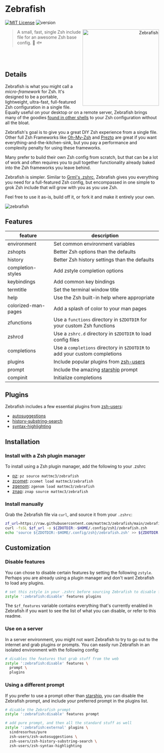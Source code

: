 # Zebrafish

[![MIT License](https://img.shields.io/badge/license-MIT-007EC7.svg)](/LICENSE)
![version](https://img.shields.io/badge/version-v0.6.2-orange)

<a title="Azul [Copyrighted free use], via Wikimedia Commons"
   href="https://commons.wikimedia.org/wiki/File:Zebrafisch.jpg"
   align="right">
<img align="right"
     width="250"
     alt="Zebrafish"
     src="https://upload.wikimedia.org/wikipedia/commons/thumb/a/ac/Zebrafisch.jpg/512px-Zebrafisch.jpg">
</a>

> A small, fast, single Zsh include file for an awesome Zsh base config. :zebra: :fish:

<br>
<br>

## Details

Zebrafish is what you might call a _micro-framework_ for Zsh. It's designed to be a
portable, lightweight, ultra-fast, full-featured Zsh configuration in a single file.
Equally useful on your desktop or on a remote server, Zebrafish brings many of the
goodies [found in other shells][fish] to your Zsh configuration without all the bloat.

Zebrafish's goal is to give you a great DIY Zsh experience from a single file. Other
full Zsh Frameworks like [Oh-My-Zsh][ohmyzsh] and [Prezto][prezto] are great if
you want everything-and-the-kitchen-sink, but you pay a performance and complexity
penalty for using these frameworks.

Many prefer to build their own Zsh config from scratch, but that can be a lot of work
and often requires you to pull together functionality already baked into the Zsh
frameworks you leave behind.

Zebrafish is simpler. Similar to [Grml's .zshrc][grml-zshrc], Zebrafish gives you
everything you need for a full-featured Zsh config, but encompassed in one simple to
grok Zsh include that will grow with you as you use Zsh.

Feel free to use it as-is, build off it, or fork it and make it entirely your own.

![zebrafish](https://raw.githubusercontent.com/mattmc3/zebrafish/resources/img/zebrafish.png)

## Features

| feature             | description                                                                |
| ------------------- | -------------------------------------------------------------------------- |
| environment         | Set common environment variables                                           |
| zshopts             | Better Zsh options than the defaults                                       |
| history             | Better Zsh history settings than the defaults                              |
| completion-styles   | Add zstyle completion options                                              |
| keybindings         | Add common key bindings                                                    |
| termtitle           | Set the terminal window title                                              |
| help                | Use the Zsh built-in help where appropriate                                |
| colorized-man-pages | Add a splash of color to your man pages                                    |
| zfunctions          | Use a `functions` directory in `$ZDOTDIR` for your custom Zsh functions    |
| zshrcd              | Use a `zshrc.d` directory in `$ZDOTDIR` to load config files               |
| completions         | Use a `completions` directory in `$ZDOTDIR` to add your custom completions |
| plugins             | Include popular plugins from [zsh-users]                                   |
| prompt              | Include the amazing [starship] prompt                                      |
| compinit            | Initialize completions                                                     |

## Plugins

Zebrafish includes a few essential plugins from [zsh-users]:
- [autosuggestions](https://github.com/zsh-users/zsh-autosuggestions)
- [history-substring-search](https://github.com/zsh-users/zsh-history-substring-search)
- [syntax-highlighting](https://github.com/zsh-users/zsh-syntax-highlighting)

## Installation

### Install with a Zsh plugin manager

To install using a Zsh plugin manager, add the following to your .zshrc

- [pz]: `pz source mattmc3/zebrafish`
- [zcomet]: `zcomet load mattmc3/zebrafish`
- [zgenom]: `zgenom load mattmc3/zebrafish`
- [znap]: `znap source mattmc3/zebrafish`

### Install manually

Grab the Zebrafish file via `curl`, and source it from your `.zshrc`:

```zsh
zf_url=https://raw.githubusercontent.com/mattmc3/zebrafish/main/zebrafish.zsh
curl -fsSL $zf_url -o ${ZDOTDIR:-$HOME/.config/zsh}/zebrafish.zsh
echo 'source ${ZDOTDIR:-$HOME/.config/zsh}/zebrafish.zsh' >> ${ZDOTDIR:-~}/.zshrc
```

## Customization

### Disable features

You can chose to disable certain features by setting the following `zstyle`. Perhaps
you are already using a plugin manager and don't want Zebrafish to load any plugins.

```zsh
# set this zstyle in your .zshrc before sourcing Zebrafish to disable features
zstyle ':zebrafish:disable' features plugins
```

The `$zf_features` variable contains everything that's currently enabled in Zebrafish
if you want to see the list of what you can disable, or refer to this readme.

### Use on a server

In a server environment, you might not want Zebrafish to try to go out to the internet
and grab plugins or prompts. You can easily run Zebrafish in an isolated environment
with the following config:

```zsh
# disables the features that grab stuff from the web
zstyle ':zebrafish:disable' features \
  prompt \
  plugins
```

### Using a different prompt

If you prefer to use a prompt other than [starship], you can disable the Zebrafish
prompt, and include your preferred prompt in the plugins list.

```zsh
# disable the Zebrafish prompt
zstyle ':zebrafish:disable' features prompt

# add pure prompt, and then all the standard stuff as well
zstyle ':zebrafish:external' plugins \
  sindresorhus/pure
  zsh-users/zsh-autosuggestions \
  zsh-users/zsh-history-substring-search \
  zsh-users/zsh-syntax-highlighting
```


[grml-zshrc]: https://github.com/grml/grml-etc-core/blob/master/etc/zsh/zshrc
[ohmyzsh]: https://github.com/ohmyzsh/ohmyzsh
[prezto]: https://github.com/sorin-ionescu/prezto
[zsh-users]: https://github.com/zsh-users/
[pz]: https://github.com/mattmc3/pz
[zcomet]: https://github.com/agkozak/zcomet
[zgenom]: https://github.com/jandamm/zgenom
[znap]: https://github.com/marlonrichert/zsh-snap
[fish]: https://fishshell.com
[starship]: https://starship.rs
